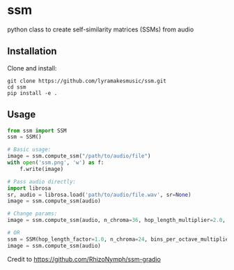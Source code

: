 # ssm
python class to create self-similarity matrices (SSMs) from audio

## Installation

Clone and install:

```
git clone https://github.com/lyramakesmusic/ssm.git
cd ssm
pip install -e .
```

## Usage

```py
from ssm import SSM
ssm = SSM()

# Basic usage:
image = ssm.compute_ssm("/path/to/audio/file")
with open('ssm.png', 'w') as f:
    f.write(image)

# Pass audio directly:
import librosa
sr, audio = librosa.load('path/to/audio/file.wav', sr=None)
image = ssm.compute_ssm(audio)

# Change params:
image = ssm.compute_ssm(audio, n_chroma=36, hop_length_multiplier=2.0, bins_per_octave_multiplier=5.0)

# OR
ssm = SSM(hop_length_factor=1.0, n_chroma=24, bins_per_octave_multiplier=2.0, hop_length_multiplier=1.0, color_map='inferno', threshold=0.5)
image = ssm.compute_ssm(audio)
```

Credit to https://github.com/RhizoNymph/ssm-gradio
